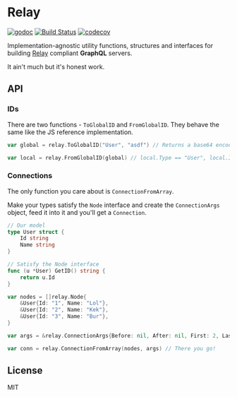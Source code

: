 # Relay

[![godoc](https://img.shields.io/badge/godoc-reference-blue.svg)](https://godoc.org/github.com/oreqizer/go-relay)
[![Build Status](https://travis-ci.org/oreqizer/go-relay.svg?branch=master)](https://travis-ci.org/oreqizer/go-relay)
[![codecov](https://codecov.io/gh/oreqizer/go-relay/branch/master/graph/badge.svg)](https://codecov.io/gh/oreqizer/go-relay)

Implementation-agnostic utility functions, structures and interfaces for building [Relay](https://facebook.github.io/relay/docs/en/graphql-server-specification.html) compliant **GraphQL** servers.

It ain't much but it's honest work.

## API

### IDs

There are two functions - `ToGlobalID` and `FromGlobalID`. They behave the same like the JS reference implementation.

```go
var global = relay.ToGlobalID("User", "asdf") // Returns a base64 encoded string

var local = relay.FromGlobalID(global) // local.Type == "User", local.ID == "asdf"
```

### Connections

The only function you care about is `ConnectionFromArray`.

Make your types satisfy the `Node` interface and create the `ConnectionArgs` object, feed it into it and you'll get a `Connection`.

```go
// Our model
type User struct {
	Id string
	Name string
}

// Satisfy the Node interface
func (u *User) GetID() string {
	return u.Id
}

var nodes = []relay.Node{
	&User{Id: "1", Name: "Lol"},
	&User{Id: "2", Name: "Kek"},
	&User{Id: "3", Name: "Bur"},
}

var args = &relay.ConnectionArgs{Before: nil, After: nil, First: 2, Last: 0}

var conn = relay.ConnectionFromArray(nodes, args) // There you go!
```

## License

MIT

